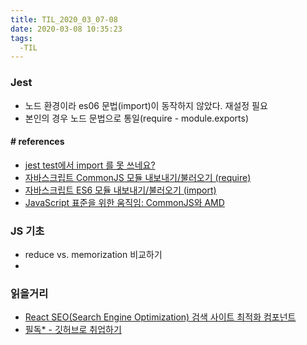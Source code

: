 ```yaml
---
title: TIL_2020_03_07-08
date: 2020-03-08 10:35:23
tags:
  -TIL
---
```



### Jest
- 노드 환경이라 es06 문법(import)이 동작하지 않았다. 재설정 필요
- 본인의 경우 노드 문법으로 통일(require - module.exports)

#### # references
- [jest test에서 import 를 못 쓰네요?](https://velog.io/@noyo0123/jest-test%EC%97%90%EC%84%9C-import-%EB%A5%BC-%EB%AA%BB-%EC%93%B0%EB%84%A4%EC%9A%94-pik230v1hp)
- [자바스크립트 CommonJS 모듈 내보내기/불러오기 (require)](https://www.daleseo.com/js-module-require/)
- [자바스크립트 ES6 모듈 내보내기/불러오기 (import)](https://www.daleseo.com/js-module-import/)
- [JavaScript 표준을 위한 움직임: CommonJS와 AMD](https://d2.naver.com/helloworld/12864)


### JS 기초
- reduce vs. memorization 비교하기
- 

### 읽을거리
- [React SEO(Search Engine Optimization) 검색 사이트 최적화 컴포넌트](https://sujinlee.me/react-seo/)
- [필독* - 깃허브로 취업하기](https://medium.com/@hongkevin/js-5-es6-map-set-2a9ebf40f96b)
